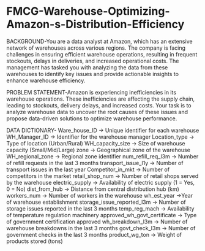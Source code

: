 # FMCG-Warehouse-Optimizing-Amazon-s-Distribution-Efficiency
BACKGROUND-You are a data analyst at Amazon, which has an extensive network of warehouses across various regions. The company is facing challenges in ensuring efficient warehouse operations, resulting in frequent stockouts, delays in deliveries, and increased operational costs. The management has tasked you with analyzing the data from these warehouses to identify key issues and provide actionable insights to enhance warehouse efficiency.

PROBLEM STATEMENT-Amazon is experiencing inefficiencies in its warehouse operations. These inefficiencies are affecting the supply chain, leading to stockouts, delivery delays, and increased costs. Your task is to analyze warehouse data to uncover the root causes of these issues and propose data-driven solutions to optimize warehouse performance.

DATA DICTIONARY-
Ware_house_ID -> Unique identifier for each warehouse
WH_Manager_ID -> Identifier for the warehouse manager
Location_type -> Type of location (Urban/Rural)
WH_capacity_size -> Size of warehouse capacity (Small/Mid/Large)
zone -> Geographical zone of the warehouse
WH_regional_zone -> Regional zone identifier
num_refill_req_l3m -> Number of refill requests in the last 3 months
transport_issue_l1y -> Number of transport issues in the last year
Competitor_in_mkt -> Number of competitors in the market
retail_shop_num -> Number of retail shops served by the warehouse
electric_supply -> Availability of electric supply (1 = Yes, 0 = No)
dist_from_hub -> Distance from central distribution hub (km)
workers_num -> Number of workers in the warehouse
wh_est_year ->Year of warehouse establishment
storage_issue_reported_l3m -> Number of storage issues reported in the last 3 months
temp_reg_mach -> Availability of temperature regulation machinery
approved_wh_govt_certificate -> Type of government certification approved
wh_breakdown_l3m -> Number of warehouse breakdowns in the last 3 months
govt_check_l3m -> Number of government checks in the last 3 months
product_wg_ton -> Weight of products stored (tons)







